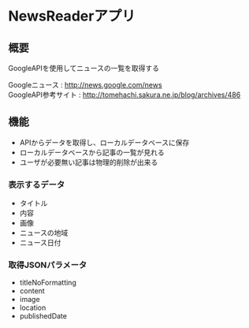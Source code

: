 # NewsReaderアプリ

## 概要
GoogleAPIを使用してニュースの一覧を取得する  
  
Googleニュース : http://news.google.com/news  
GoogleAPI参考サイト : http://tomehachi.sakura.ne.jp/blog/archives/486  

## 機能
* APIからデータを取得し、ローカルデータベースに保存
* ローカルデータベースから記事の一覧が見れる
* ユーザが必要無い記事は物理的削除が出来る

### 表示するデータ
* タイトル
* 内容
* 画像
* ニュースの地域
* ニュース日付

### 取得JSONパラメータ
* titleNoFormatting
* content
* image
* location
* publishedDate
